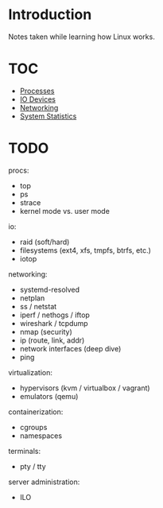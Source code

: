 # Introduction

Notes taken while learning how Linux works.

# TOC

- [Processes](./processes/README.md)
- [IO Devices](./io/README.md)
- [Networking](./networking/README.md)
- [System Statistics](./sysstats/README.md)

# TODO

procs:
- top
- ps
- strace
- kernel mode vs. user mode

io:
- raid (soft/hard)
- filesystems (ext4, xfs, tmpfs, btrfs, etc.)
- iotop

networking:
- systemd-resolved
- netplan
- ss / netstat
- iperf / nethogs / iftop
- wireshark / tcpdump
- nmap (security)
- ip (route, link, addr)
- network interfaces (deep dive)
- ping

virtualization:
- hypervisors (kvm / virtualbox / vagrant)
- emulators (qemu)

containerization:
- cgroups
- namespaces

terminals:
- pty / tty

server administration:
- ILO
